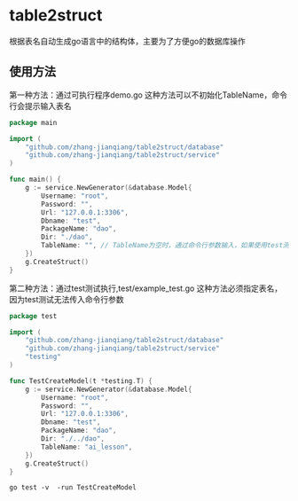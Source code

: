# table2struct
根据表名自动生成go语言中的结构体，主要为了方便go的数据库操作
## 使用方法
第一种方法：通过可执行程序demo.go
这种方法可以不初始化TableName，命令行会提示输入表名
```go
package main

import (
	"github.com/zhang-jianqiang/table2struct/database"
	"github.com/zhang-jianqiang/table2struct/service"
)

func main() {
	g := service.NewGenerator(&database.Model{
		Username: "root",
		Password: "",
		Url: "127.0.0.1:3306",
		Dbname: "test",
		PackageName: "dao",
		Dir: "./dao",
		TableName: "", // TableName为空时，通过命令行参数输入，如果使用test测试的话只能在这里传入TableName
	})
	g.CreateStruct()
}
```
第二种方法：通过test测试执行,test/example_test.go
这种方法必须指定表名，因为test测试无法传入命令行参数
```go
package test

import (
	"github.com/zhang-jianqiang/table2struct/database"
	"github.com/zhang-jianqiang/table2struct/service"
	"testing"
)

func TestCreateModel(t *testing.T) {
	g := service.NewGenerator(&database.Model{
		Username: "root",
		Password: "",
		Url: "127.0.0.1:3306",
		Dbname: "test",
		PackageName: "dao",
		Dir: "./../dao",
		TableName: "ai_lesson",
	})
	g.CreateStruct()
}
```

```shell
go test -v  -run TestCreateModel
```